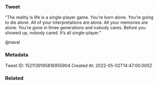 ### Tweet
"The reality is life is a single-player game. You’re born alone. You’re going to die alone. All of your interpretations are alone. All your memories are alone. You’re gone in three generations and nobody cares. Before you showed up, nobody cared. It’s all single-player." 

@naval

### Metadata
Tweet ID: 1521139195816955904
Created At: 2022-05-02T14:47:00.000Z

### Related

